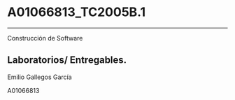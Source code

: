 # A01066813_TC2005B.1
-----------------------------------------------------------------------------------------------------------------------------
Construcción de Software

Laboratorios/ Entregables.
-----------------------------------------------------------------------------------------------------------------------------
Emilio Gallegos García

A01066813
